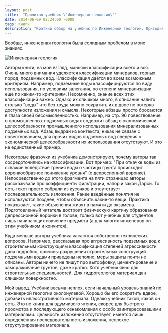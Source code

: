 ```yaml
---
layout: post
title:  "Прочитал учебник \"Инженерная геология\""
date: 2014-06-09 02:24:00 -0000
tags: Книги
description: "Краткий обзор на учебник по Инженерной геологии. Пригодился бы краткий конспект, но я не делал."
---
```


Вообще, инженерная геология была солидным пробелом в моих знаниях. 

![Инженерная геология](https://res.cloudinary.com/dlqc5rp9l/image/upload/v1625398621/covers/engeneering_geology_dq52io.jpg)

Авторы книги, на мой взгляд, маньяки классификации всего и вся. Очень много внимания уделяется классификации минералов, горных пород, подземных вод. Классификация даётся во всем возможным критериям. Например, подземные воды классифицируются по виду использования, по условиям залегания, по степени минерализации, ещё по каким-то критериям. Несомненно, знание всех этих классификаций важно. Однако их слишком много, в описание налито столько "воды" что без труда можно сократить их в двое не потеряв доступности изложения и смысла. Некоторые абзацы просто бросаются в глаза своей бессмысленностью. Например, на стр. 96 повествование о промышленных подземных водах содержит абзац о экономической целесообразности промышленного использования минерализованных подземных вод. Абзац выдран из контекста, никак не связан с повествованием, для прочих видов подземных вод сведения о экономической целесообразности их использования отсутствуют. И это не единственный пример.

Некоторые фразочки из учебника демонстрируют, почему авторы так сосредоточились на классификации. Вот пример: "При откачке воды из скважин вследствие трения воды о частицы грунта происходит воронкообразное понижение уровня" (о депресионной воронке). Непосредственно до этого фрагмента на пяти страницах авторы рассказывали про коэффициенты фильтрации, напор и закон Дарси. То есть текст просто собрали из кусочков и отсутствует последовательность изложения. Ранее введённые понятия не используются позднее, чтобы объяснить какие-то вещи. Практика показывает, такие объяснения живут в памяти до экзамена.  Подготовленный читатель достроит физическую картину образования депрессионной воронки в голове, только вот учебник для студентов лишь начинающих изучение предмета (а для многих инженеров он этим учебником и кончится).

Куда меньше авторы учебника касаются собственно технических вопросов. Например, рассказывая про аггресивность подземных вод к строительным конструкциям классификация степеней агрессивности дана подробно, причины разрушения строительных конструкций подземными водами приведены неполно, меры защиты почти не описаны. Авторы ничего не пишут про выторфовку, цементирование и замораживание грунтов, даже кратко. Хотя учебник явно для строительных специальностей. Для гидрогеологов материал дан слишком поверхностно.

Мой вывод. Учебник весьма неплох, если начальный уровень знаний по инженерной геологии околонулевой. Хорошо бы его сократить вдвое, добавить иллюстративного материала. Однако учебник такой, каков он есть. Это не книга для вдумчивого чтения, скорее для быстрого просмотра и последующего ознакомления с особо заинтересовавшими материалами. Цельность изложения отсутствует, имеется лишь определённая последовательность изложения, неплохое структурирование материала.